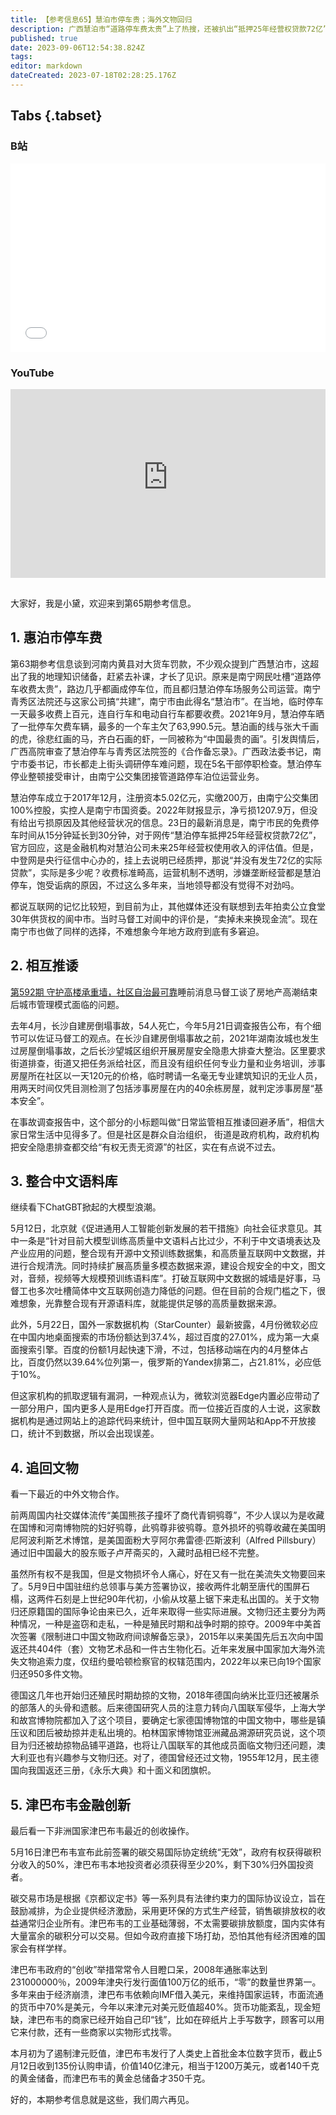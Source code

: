 ```yaml
---
title: 【参考信息65】慧泊市停车贵；海外文物回归
description: 广西慧泊市“道路停车费太贵”上了热搜，还被扒出“抵押25年经营权贷款72亿”，官方辟谣说是估值，“并没有发生72亿的实际贷款”，那实际是多少呢？很多媒体还没有联想到去年拍卖公立食堂30年供货权的阆中市。当时马督工说“卖掉未来换现金流”。现在南宁也做了同样的选择，不难想象今年地方政府到底有多窘迫。北京打算整合现有开源中文预训练数据集，打破中文互联网数据的城墙，当然是好事，但在当前的合规门槛之下，很难想象，光靠整合就能提供足够的高质量数据来源。
published: true
date: 2023-09-06T12:54:38.824Z
tags: 
editor: markdown
dateCreated: 2023-07-18T02:28:25.176Z
---
```


## Tabs {.tabset}
### B站
<div style="position: relative; padding: 30% 45%;">
<iframe style="position: absolute; width: 100%; height: 100%; left: 0; top: 0;" src="//player.bilibili.com/player.html?&bvid=BV1Yd4y1f7Cq&page=1&as_wide=1&high_quality=1&danmaku=1&autoplay=0" scrolling="no" border="0" frameborder="no" framespacing="0" allowfullscreen="true"></iframe>
</div>

### YouTube
<div style="position: relative; padding: 30% 45%;">
<iframe style="position: absolute; top: 0; left: 0; width: 100%; height: 100%;" src="https://www.youtube-nocookie.com/embed/YouTubeVID" title="YouTube video player" frameborder="0" allow="accelerometer; autoplay; clipboard-write; encrypted-media; gyroscope; picture-in-picture" allowfullscreen></iframe>
</div>

## 

大家好，我是小黛，欢迎来到第65期参考信息。

## 1. 惠泊市停车费

第63期参考信息谈到河南内黄县对大货车罚款，不少观众提到广西慧泊市，这超出了我的地理知识储备，赶紧去补课，才长了见识。原来是南宁网民吐槽“道路停车收费太贵”，路边几乎都画成停车位，而且都归慧泊停车场服务公司运营。南宁青秀区法院还与这家公司搞“共建”，南宁市由此得名“慧泊市”。在当地，临时停车一天最多收费上百元，连自行车和电动自行车都要收费。2021年9月，慧泊停车晒了一批停车欠费车辆，最多的一个车主欠了63,990.5元。慧泊画的线与张大千画的虎，徐悲红画的马，齐白石画的虾，一同被称为“中国最贵的画”。引发舆情后，广西高院审查了慧泊停车与青秀区法院签的《合作备忘录》。广西政法委书记，南宁市委书记，市长都走上街头调研停车难问题，现在5名干部停职检查。慧泊停车停业整顿接受审计，由南宁公交集团接管道路停车泊位运营业务。

慧泊停车成立于2017年12月，注册资本5.02亿元，实缴200万，由南宁公交集团100%控股，实控人是南宁市国资委。2022年财报显示，净亏损1207.9万，但没有给出亏损原因及其他经营状况的信息。23日的最新消息是，南宁市民的免费停车时间从15分钟延长到30分钟，对于网传“慧泊停车抵押25年经营权贷款72亿”，官方回应，这是金融机构对慧泊公司未来25年经营权使用收入的评估值。但是，中登网是央行征信中心办的，挂上去说明已经质押，那说“并没有发生72亿的实际贷款”，实际是多少呢？收费标准畸高，运营机制不透明，涉嫌垄断经营都是慧泊停车，饱受诟病的原因，不过这么多年来，当地领导都没有觉得不对劲吗。

都说互联网的记忆比较短，到目前为止，其他媒体还没有联想到去年拍卖公立食堂30年供货权的阆中市。当时马督工对阆中的评价是，“卖掉未来换现金流”。现在南宁市也做了同样的选择，不难想象今年地方政府到底有多窘迫。

## 2. 相互推诿

[第592期 守护高楼承重墙，社区自治最可靠](https://archive.bedtime.news/zh/main/501-600/592)睡前消息马督工谈了房地产高潮结束后城市管理模式面临的问题。

去年4月，长沙自建房倒塌事故，54人死亡，今年5月21日调查报告公布，有个细节可以佐证马督工的观点。在长沙自建房倒塌事故之前，2021年湖南汝城也发生过房屋倒塌事故，之后长沙望城区组织开展房屋安全隐患大排查大整治。区里要求街道排查，街道又把任务派给社区，而且没有组织任何专业力量和业务培训，涉事房屋所在社区以一天120元的价格，临时聘请一名毫无专业建筑知识的无业人员，用两天时间仅凭目测检测了包括涉事房屋在内的40余栋房屋，就判定涉事房屋“基本安全”。

在事故调查报告中，这个部分的小标题叫做“日常监管相互推诿回避矛盾”，相信大家日常生活中见得多了。但是社区是群众自治组织，
街道是政府机构，政府机构把安全隐患排查都交给“有权无责无资源”的社区，实在有点说不过去。


## 3. 整合中文语料库

继续看下ChatGBT掀起的大模型浪潮。

5月12日，北京就《促进通用人工智能创新发展的若干措施》向社会征求意见。其中一条是“针对目前大模型训练高质量中文语料占比过少，不利于中文语境表达及产业应用的问题，整合现有开源中文预训练数据集，和高质量互联网中文数据，并进行合规清洗。同时持续扩展高质量多模态数据来源，建设合规安全的中文，图文对，音频，视频等大规模预训练语料库”。打破互联网中文数据的城墙是好事，马督工也多次吐槽简体中文互联网创造力降低的问题。但在目前的合规门槛之下，很难想象，光靠整合现有开源语料库，就能提供足够的高质量数据来源。

此外，5月22日，国外一家数据机构（StarCounter）最新披露，4月份微软必应在中国内地桌面搜索的市场份额达到37.4%，超过百度的27.01%，成为第一大桌面搜索引擎。百度的份额1月起快速下滑，不过，包括移动端在内的4月整体占比，百度仍然以39.64%位列第一，俄罗斯的Yandex排第二，占21.81%，必应低于10%。

但这家机构的抓取逻辑有漏洞，一种观点认为，微软浏览器Edge内置必应带动了一部分用户，国内更多人是用Edge打开百度。而一位接近百度的人士说，这家数据机构是通过网站上的追踪代码来统计，但中国互联网大量网站和App不开放接口，统计不到数据，所以会出现误差。

## 4. 追回文物

看一下最近的中外文物合作。

前两周国内社交媒体流传“美国熊孩子撞坏了商代青铜鸮尊”，不少人误以为是收藏在国博和河南博物院的妇好鸮尊，此鸮尊非彼鸮尊。意外损坏的鸮尊收藏在美国明尼阿波利斯艺术博馆，是美国面粉大亨阿尔弗雷德·匹斯波利（Alfred Pillsbury）通过旧中国最大的股东贩子卢芹斋买的，入藏时品相已经不完整。

虽然所有权不是我国，但是文物损坏令人痛心，好在又有一批在美流失文物要回来了。5月9日中国驻纽约总领事与美方签署协议，接收两件北朝至唐代的围屏石榻，这两件石刻是上世纪90年代初，小偷从坟墓上锯下来走私出国的。关于文物归还原籍国的国际争论由来已久，近年来取得一些实际进展。文物归还主要分为两种情况，一种是盗窃和走私，一种是殖民时期和战争时期的掠夺。2009年中美首次签署《限制进口中国文物政府间谅解备忘录》，2015年以来美国先后五次向中国返还共404件（套）文物艺术品和一件古生物化石。近年来发展中国家加大海外流失文物追索力度，仅纽约曼哈顿检察官的权辖范围内，2022年以来已向19个国家归还950多件文物。

德国这几年也开始归还殖民时期劫掠的文物，2018年德国向纳米比亚归还被屠杀的部落人的头骨和遗骸。后来德国研究人员的注意力转向八国联军侵华，上海大学和故宫博物院都加入了这个项目，要确定七家德国博物馆的中国文物中，哪些是镇压议和团后被劫掠并走私出境的。柏林国家博物馆亚洲藏品溯源研究员说，这个项目为归还被劫掠物品铺平道路，也将让八国联军的其他成员面临文物归还问题，澳大利亚也有兴趣参与文物归还。对了，德国曾经还过文物，1955年12月，民主德国向我国返还三册，《永乐大典》和十面义和团旗帜。

## 5. 津巴布韦金融创新

最后看一下非洲国家津巴布韦最近的创收操作。

5月16日津巴布韦宣布此前签署的碳交易国际协定统统“无效”，政府有权获得碳积分收入的50%，津巴布韦本地投资者必须获得至少20%，剩下30%归外国投资者。

碳交易市场是根据《京都议定书》等一系列具有法律约束力的国际协议设立，旨在鼓励减排，为企业提供经济激励，采用更环保的方式生产经营，销售碳排放权的收益通常归企业所有。津巴布韦的工业基础薄弱，不太需要碳排放额度，国内实体有大量富余的碳积分可以交易。但如今政府直接下场打劫，恐怕其他有经济困难的国家会有样学样。

津巴布韦政府的“创收”举措常常令人目瞪口呆，2008年通胀率达到231000000％，2009年津央行发行面值100万亿的纸币，“零”的数量世界第一。多年来由于经济崩溃，津巴布韦依赖向IMF借入美元，来维持国家运转，市面流通的货币中70%是美元，今年以来津元对美元贬值超40%。货币功能紊乱，现金短缺，津巴布韦的商家已经开始自己印“钱”，比如在碎纸片上手写数字，顾客可以用它来付款，还有一些商家以实物形式找零。

本月初为了遏制津元贬值，津巴布韦发行了人类史上首批金本位数字货币，截止5月12日收到135份认购申请，价值140亿津元，相当于1200万美元，或者140千克的黄金储备，而津巴布韦的黄金总储备才350千克。

好的，本期参考信息就是这些，我们周六再见。

